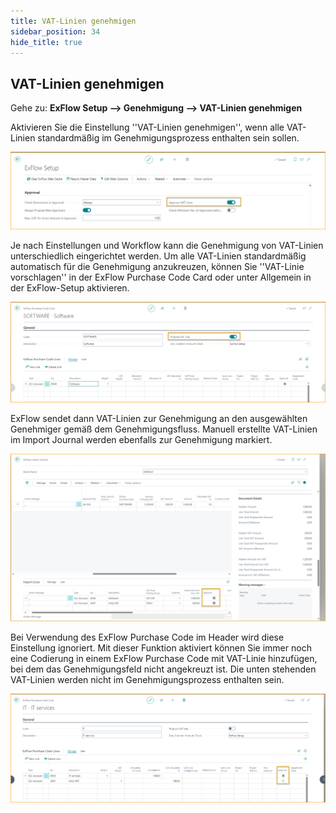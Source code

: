 ```yaml
---
title: VAT-Linien genehmigen
sidebar_position: 34
hide_title: true
---
```

## VAT-Linien genehmigen

Gehe zu: **ExFlow Setup --> Genehmigung --> VAT-Linien genehmigen** 

Aktivieren Sie die Einstellung ''VAT-Linien genehmigen'', wenn alle VAT-Linien standardmäßig im Genehmigungsprozess enthalten sein sollen. 

![VAT-Linien genehmigen](./../../images/exflow-setup-approval-vat-lines-001.png)


Je nach Einstellungen und Workflow kann die Genehmigung von VAT-Linien unterschiedlich eingerichtet werden. Um alle VAT-Linien standardmäßig automatisch für die Genehmigung anzukreuzen, können Sie ''VAT-Linie vorschlagen'' in der ExFlow Purchase Code Card oder unter Allgemein in der ExFlow-Setup aktivieren. 


![VAT-Linien genehmigen](./../../images/exflow-setup-approval-vat-lines-003.png)

ExFlow sendet dann VAT-Linien zur Genehmigung an den ausgewählten Genehmiger gemäß dem Genehmigungsfluss. Manuell erstellte VAT-Linien im Import Journal werden ebenfalls zur Genehmigung markiert. 


![VAT-Linien genehmigen](./../../images/exflow-setup-approval-vat-lines-004.png)


Bei Verwendung des ExFlow Purchase Code im Header wird diese Einstellung ignoriert. Mit dieser Funktion aktiviert können Sie immer noch eine Codierung in einem ExFlow Purchase Code mit VAT-Linie hinzufügen, bei dem das Genehmigungsfeld nicht angekreuzt ist. Die unten stehenden VAT-Linien werden nicht im Genehmigungsprozess enthalten sein.

![VAT-Linien genehmigen](./../../images/exflow-setup-approval-vat-lines-002.png)

